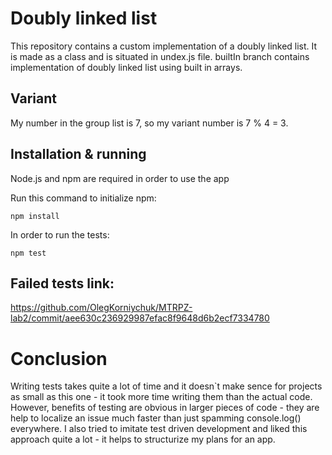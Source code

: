 # Doubly linked list
  This repository contains a custom implementation of a doubly linked list. It is made as a class and is situated in undex.js file. builtIn branch contains implementation of doubly linked list using built in arrays.
## Variant
  My number in the group list is 7, so my variant number is 7 % 4 = 3.

## Installation & running
  Node.js and npm are required in order to use the app

  Run this command to initialize npm:
  ```
  npm install
  ```
  In order to run the tests:
  ```
  npm test
  ```
  
## Failed tests link:
  https://github.com/OlegKorniychuk/MTRPZ-lab2/commit/aee630c236929987efac8f9648d6b2ecf7334780
  
# Conclusion
  Writing tests takes quite a lot of time and it doesn`t make sence for projects as small as this one - it took more time writing them than the actual code. However, benefits of testing are obvious in larger pieces of code - they are help to localize an issue much faster than just spamming console.log() everywhere. I also tried to imitate test driven development and liked this approach quite a lot - it helps to structurize my plans for an app.
